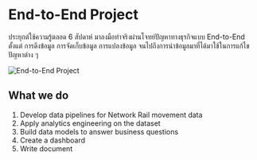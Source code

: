 # End-to-End Project

ประยุกต์ใช้ความรู้ตลอด 6 สัปดาห์ มาลงมือทำจริงผ่านโจทย์ปัญหาทางธุรกิจแบบ End-to-End ตั้งแต่
การดึงข้อมูล การจัดเก็บข้อมูล การแปลงข้อมูล จนไปถึงการนำข้อมูลมาที่ได้มาใช้ในการแก้ไขปัญหาต่าง ๆ

![End-to-End Project](../docs/img/skooldio-data-engineering-bootcamp-end-to-end-project.png)

## What we do

1. Develop data pipelines for Network Rail movement data
2. Apply analytics engineering on the dataset
3. Build data models to answer business questions
4. Create a dashboard 
5. Write document
